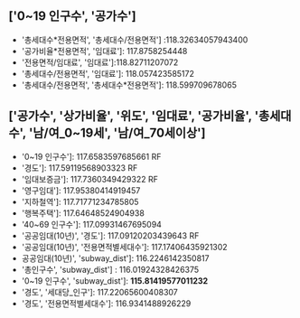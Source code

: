 ## ['0~19 인구수', '공가수']
- '총세대수*전용면적', '총세대수/전용면적'] :118.32634057943400
- '공가비율*전용면적', '임대료']: 117.8758254448
- '전용면적/임대료', '임대료']:118.82711207072
- '총세대수/전용면적', '임대료']: 118.057423585172
- '총세대수/전용면적', '총세대수*전용면적']: 118.599709678065




## ['공가수', '상가비율', '위도', '임대료', '공가비율', '총세대수', '남/여_0~19세', '남/여_70세이상']
- '0~19 인구수']: 117.6583597685661 RF
- '경도']: 117.59119568903323 RF
- '임대보증금']: 117.7360349429322 RF
- '영구임대']: 117.95380414919457 
- '지하철역']: 117.71771234785805
- '행복주택']: 117.64648524904938
- '40~69 인구수']: 117.09931467695094
- '공공임대(10년)', '경도']: 117.09120203439643 RF
- '공공임대(10년)', '전용면적별세대수']: 117.17406435921302
- 공공임대(10년)', 'subway_dist']: 116.2246142350817
- '총인구수', 'subway_dist'] : 116.01924328426375
- '0~19 인구수', 'subway_dist']: **115.81419577011232**
- '경도', '세대당_인구']: 117.22065600408307
- '경도', '전용면적별세대수']: 116.9341488926229
